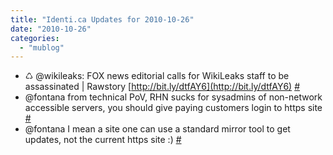 ```yaml
---
title: "Identi.ca Updates for 2010-10-26"
date: "2010-10-26"
categories: 
  - "mublog"
---
```


- ♺ @wikileaks: FOX news editorial calls for WikiLeaks staff to be assassinated | Rawstory [http://bit.ly/dtfAY6](http://bit.ly/dtfAY6) [#](http://identi.ca/notice/57472351)
- @fontana from technical PoV, RHN sucks for sysadmins of non-network accessible servers, you should give paying customers login to https site [#](http://identi.ca/notice/57474012)
- @fontana I mean a site one can use a standard mirror tool to get updates, not the current https site :) [#](http://identi.ca/notice/57474141)
